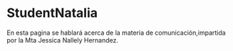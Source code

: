 # StudentNatalia
En esta pagina se hablará acerca de la materia de comunicación,impartida por la Mta Jessica Nallely Hernandez.
